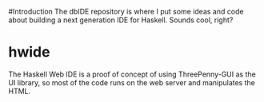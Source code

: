 #Introduction
The dbIDE repository is where I put some ideas and code about building a next generation IDE for Haskell. Sounds cool, right?

# hwide
The Haskell Web IDE is a proof of concept of using ThreePenny-GUI as the UI library, so most of the code runs on the web server and manipulates the HTML.

